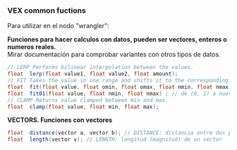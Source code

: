 ### VEX common fuctions  

Para utilizar en el nodo "wrangler":  

**Funciones para hacer calculos con datos, pueden ser vectores, enteros o numeros reales.**   
Mirar documentación para comprobar variantes con otros tipos de datos.
```C#
// LERP Performs bilinear interpolation between the values.
float  lerp(float value1, float value2, float amount);
// FIT Takes the value in one range and shifts it to the corresponding value in a new range.
float  fit(float value, float omin, float omax, float nmin, float nmax);
float  fit01(float value, float nmin, float nmax) ; // de (0, 1) a nuevo rango 
// CLAMP Returns value clamped between min and max.
float  clamp(float value, float min, float max);
```
**VECTORS. Funciones con vectores**
```C#
float  distance(vector a, vector b); // DISTANCE: distancia entre dos puntos
float  length(vector v); // LENGTH: longitud (magnitud) de un vector
```
